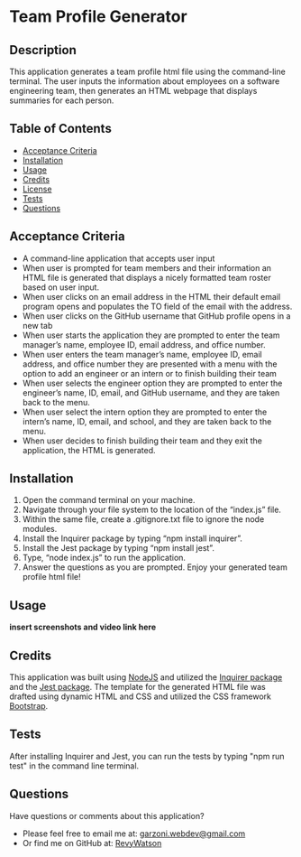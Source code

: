 # Team Profile Generator 

## Description
This application generates a team profile html file using the command-line terminal. The user inputs the information about employees on a software engineering team, then generates an HTML webpage that displays summaries for each person. 

## Table of Contents
- [Acceptance Criteria](#acceptance-criteria)
- [Installation](#installation)
- [Usage](#usage)
- [Credits](#credits)
- [License](#license)
- [Tests](#tests)
- [Questions](#questions)

## Acceptance Criteria
* A command-line application that accepts user input
* When user is prompted for team members and their information an HTML file is generated that displays a nicely formatted team roster based on user input.
* When user clicks on an email address in the HTML their default email program opens and populates the TO field of the email with the address.
* When user clicks on the GitHub username that GitHub profile opens in a new tab
* When user starts the application they are prompted to enter the team manager’s name, employee ID, email address, and office number.
* When user enters the team manager’s name, employee ID, email address, and office number they are presented with a menu with the option to add an engineer or an intern or to finish building their team
* When user selects the engineer option they are prompted to enter the engineer’s name, ID, email, and GitHub username, and they are taken back to the menu.
* When user select the intern option they are prompted to enter the intern’s name, ID, email, and school, and they are taken back to the menu.
* When user decides to finish building their team and they exit the application, the HTML is generated.

## Installation
1. Open the command terminal on your machine.
2. Navigate through your file system to the location of the “index.js” file.
3. Within the same file, create a .gitignore.txt file to ignore the node modules.
4. Install the Inquirer package by typing “npm install inquirer”.
5. Install the Jest package by typing “npm install jest”.
6. Type, “node index.js” to run the application.
7. Answer the questions as you are prompted. Enjoy your generated team profile html file!

## Usage
**insert screenshots and video link here**

## Credits
This application was built using [NodeJS](https://nodejs.org/en/) and utilized the [Inquirer package](https://www.npmjs.com/package/inquirer) and the [Jest package](https://www.npmjs.com/package/jest). The template for the generated HTML file was drafted using dynamic HTML and CSS and utilized the CSS framework [Bootstrap](https://getbootstrap.com/).

## Tests
After installing Inquirer and Jest, you can run the tests by typing "npm run test" in the command line terminal.

## Questions
  Have questions or comments about this application?
- Please feel free to email me at: garzoni.webdev@gmail.com
- Or find me on GitHub at: [RevyWatson](https://github.com/RevyWatson)

